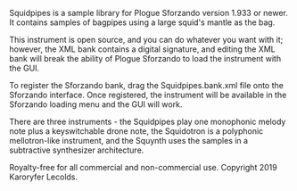 Squidpipes is a sample library for Plogue Sforzando version 1.933 or newer. It contains samples of bagpipes using a large squid's mantle as the bag.

This instrument is open source, and you can do whatever you want with it; however, the XML bank contains a digital signature, and editing the XML bank will break the ability of Plogue Sforzando to load the instrument with the GUI.

To register the Sforzando bank, drag the Squidpipes.bank.xml file onto the Sforzando interface. Once registered, the instrument will be available in the Sforzando loading menu and the GUI will work.

There are three instruments - the Squidpipes play one monophonic melody note plus a keyswitchable drone note, the Squidotron is a polyphonic mellotron-like instrument, and the Squynth uses the samples in a subtractive synthesizer architecture.

Royalty-free for all commercial and non-commercial use. Copyright 2019 Karoryfer Lecolds.
